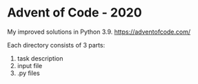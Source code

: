 # Advent of Code - 2020

My improved solutions in Python 3.9.
https://adventofcode.com/

Each directory consists of 3 parts:
1) task description
2) input file
3) .py files